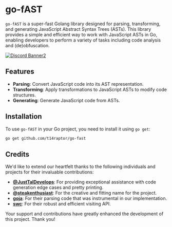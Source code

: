 # go-fAST

`go-fAST` is a super-fast Golang library designed for parsing, transforming, and generating JavaScript Abstract Syntax Trees (ASTs). This library provides a simple and efficient way to work with JavaScript ASTs in Go, enabling developers to perform a variety of tasks including code analysis and (de)obfuscation.

[![Discord Banner2](https://discord.com/api/guilds/1288989871498858496/widget.png?style=banner2)](https://discord.gg/wdJ4VcdrwK)

## Features

- **Parsing**: Convert JavaScript code into its AST representation.
- **Transforming**: Apply transformations to JavaScript ASTs to modify code structures.
- **Generating**: Generate JavaScript code from ASTs.

## Installation

To use `go-fAST` in your Go project, you need to install it using `go get`:

```sh
go get github.com/t14raptor/go-fast
```

## Credits

We'd like to extend our heartfelt thanks to the following individuals and projects for their invaluable contributions:

- **[@JustTalDevelops](https://github.com/JustTalDevelops)**: For providing exceptional assistance with code generation edge cases and pretty printing.
- **[@steakenthusiast](https://github.com/steakenthusiast)**: For the creative and fitting name for the project.
- **[goja](https://github.com/dop251/goja)**: For their parsing code that was instrumental in our implementation.
- **[swc](https://swc.rs/)**: For their robust and efficient visiting API.

Your support and contributions have greatly enhanced the development of this project. Thank you!
